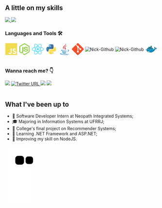 <div>
      <h2>A little on my skills</h2>
      <div>
        <div>
          <a href="https://github.com/nicolastm15">
            <img
              height="160em"
              src="https://github-readme-stats.vercel.app/api?username=nicolastm15&show_icons=true&theme=dracula&include_all_commits=true&count_private=true"
            />
            <img
              height="160em"
              src="https://github-readme-stats.vercel.app/api/top-langs/?username=nicolastm15&layout=compact&langs_count=7&theme=dracula"
            />
          </a>
        </div>
        <div
          display="flex"
          direction="row"
        >
          <div>
            <h3>Languages and Tools 🛠</h3>
            <div>
              <img
                align="center"
                alt="Nick-Js"
                height="40"
                width="40"
                src="https://raw.githubusercontent.com/devicons/devicon/master/icons/javascript/javascript-plain.svg"
              />
              <img
                align="center"
                alt="Nick-NodeJS"
                height="40"
                width="40"
                src="https://raw.githubusercontent.com/devicons/devicon/master/icons/nodejs/nodejs-original.svg"
              />
              <img
                align="center"
                alt="Nick-React"
                height="40"
                width="40"
                src="https://raw.githubusercontent.com/devicons/devicon/master/icons/react/react-original.svg"
              />
              <img
                align="center"
                alt="Nick-Python"
                height="40"
                width="40"
                src="https://raw.githubusercontent.com/devicons/devicon/master/icons/python/python-original.svg"
              />
             <img
                align="center"
                alt="Nick-Java"
                height="40"
                width="40"
                src="https://github.com/devicons/devicon/blob/master/icons/java/java-original.svg"
              />
              <img
                align="center"
                alt="Nick-Git"
                height="40"
                width="40"
                src="https://raw.githubusercontent.com/devicons/devicon/master/icons/git/git-original.svg"
              />
              <img 
                align="center"
                alt="Nick-Github"
                height="40"
                width="40" 
                src="https://img.icons8.com/fluency/48/000000/github.png"
              />
              <img 
                align="center"
                alt="Nick-Github"
                height="40"
                width="40" 
                src="https://img.icons8.com/material/480/ffffff/amazon-web-services.png"/>              
              <img
                align="center"
                alt="Nick-Docker"
                height="40"
                width="40"
                src="https://raw.githubusercontent.com/devicons/devicon/master/icons/docker/docker-original.svg"
              />
            </div>
          </div>
          <br>
          <div>
            <h3>Wanna reach me? 👇</h3>
            <div>
              <a href="https://instagram.com/nicolastmaia" target="_blank"
                ><img
                  src="https://img.shields.io/badge/-Instagram-%23E4405F?style=for-the-badge&logo=instagram&logoColor=white"
                  target="_blank"
              /></a>
              <a href="https://twitter.com/nicolastmaia" target="_blank">
                <img alt="Twitter URL" src="https://img.shields.io/badge/-Twitter-%231A8CD8?style=for-the-badge&logo=twitter&logoColor=white">
              </a>
              <a href="mailto:nicolasterramaia@gmail.com"                 
                ><img
                  src="https://img.shields.io/badge/-Gmail-%23CC3937?style=for-the-badge&logo=gmail&logoColor=white"
                  target="_blank"
              /></a>
              <a
                href="https://www.linkedin.com/in/nicolastmaia"
                target="_blank"
                ><img
                  src="https://img.shields.io/badge/-LinkedIn-%230077B5?style=for-the-badge&logo=linkedin&logoColor=white"
                  target="_blank"
              /></a>
            </div>
          </div>
        </div>
        <br />
        <div>
          <div>
            <h2>What I've been up to</h2>
            <ul>
              <li>💼 Software Developer Intern at Neopath Integrated Systems;</li>
              <li>🎓 Majoring in Information Systems at UFRRJ;</li>
              <li>📝 College's final project on Recommender Systems;</li>
              <li>🌱 Learning .NET Framework and ASP.NET;</li>
              <li>🚀 Improving my skill on NodeJS.</li>
            </ul>
          </div>
        </div>
      </div>
  
  ![Snake animation](https://github.com/rafaballerini/rafaballerini/blob/output/github-contribution-grid-snake.svg)
